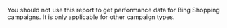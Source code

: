 You should not use this report to get performance data for Bing Shopping campaigns. It is only applicable for other campaign types.
